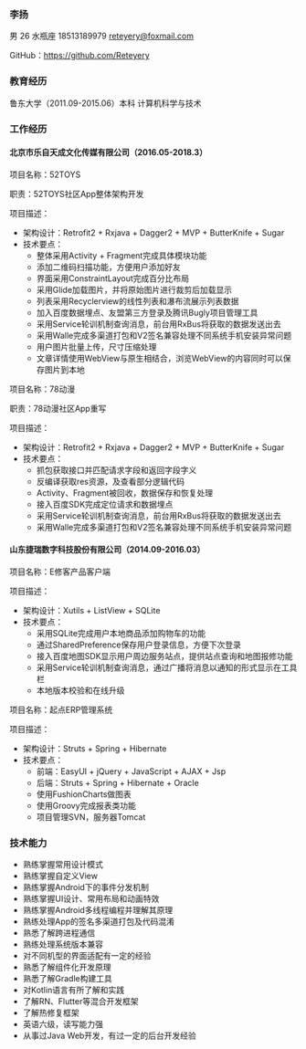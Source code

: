 ### **李扬**
男 26 水瓶座 18513189979 reteyery@foxmail.com 

GitHub：https://github.com/Reteyery

### **教育经历**
鲁东大学（2011.09-2015.06）本科 计算机科学与技术

### **工作经历**
#### 北京市乐自天成文化传媒有限公司（2016.05-2018.3）
项目名称：52TOYS

职责：52TOYS社区App整体架构开发

项目描述：
  
* 架构设计：Retrofit2 + Rxjava + Dagger2 + MVP + ButterKnife + Sugar
* 技术要点：
    * 整体采用Activity + Fragment完成具体模块功能
    * 添加二维码扫描功能，方便用户添加好友
    * 界面采用ConstraintLayout完成百分比布局
    * 采用Glide加载图片，并将原始图片进行裁剪后加载显示
    * 列表采用Recyclerview的线性列表和瀑布流展示列表数据
    * 加入百度数据埋点、友盟第三方登录及腾讯Bugly项目管理工具
    * 采用Service轮训机制查询消息，前台用RxBus将获取的数据发送出去
    * 采用Walle完成多渠道打包和V2签名兼容处理不同系统手机安装异常问题
    * 用户图片批量上传，尺寸压缩处理
    * 文章详情使用WebView与原生相结合，浏览WebView的内容同时可以保存图片到本地

项目名称：78动漫

职责：78动漫社区App重写
  
项目描述：
  
* 架构设计：Retrofit2 + Rxjava + Dagger2 + MVP + ButterKnife + Sugar
* 技术要点：
    * 抓包获取接口并匹配请求字段和返回字段字义
    * 反编译获取res资源，及查看部分逻辑代码
    * Activity、Fragment被回收，数据保存和恢复处理
    * 接入百度SDK完成定位请求和数据埋点
    * 采用Service轮训机制查询消息，前台用RxBus将获取的数据发送出去
    * 采用Walle完成多渠道打包和V2签名兼容处理不同系统手机安装异常问题
  
#### 山东捷瑞数字科技股份有限公司（2014.09-2016.03）
项目名称：E修客产品客户端
  
项目描述：

* 架构设计：Xutils + ListView + SQLite
* 技术要点：
    * 采用SQLite完成用户本地商品添加购物车的功能
    * 通过SharedPreference保存用户登录信息，方便下次登录
    * 接入百度地图SDK显示用户周边服务站点，提供站点查询和地图报修功能
    * 采用Service轮训机制查询消息，通过广播将消息以通知的形式显示在工具栏
    * 本地版本校验和在线升级

项目名称：起点ERP管理系统
  
项目描述：

* 架构设计：Struts + Spring + Hibernate
* 技术要点：
    * 前端：EasyUI + jQuery + JavaScript + AJAX + Jsp
    * 后端：Struts + Spring + Hibernate + Oracle
    * 使用FushionCharts做图表
    * 使用Groovy完成报表类功能
    * 项目管理SVN，服务器Tomcat

### **技术能力**
* 熟练掌握常用设计模式
* 熟练掌握自定义View
* 熟练掌握Android下的事件分发机制
* 熟练掌握UI设计、常用布局和动画特效
* 熟练掌握Android多线程编程并理解其原理
* 熟练处理App的签名多渠道打包及代码混淆
* 熟悉了解跨进程通信
* 熟练处理系统版本兼容
* 对不同机型的界面适配有一定的经验
* 熟悉了解组件化开发原理
* 熟悉了解Gradle构建工具
* 对Kotlin语言有所了解和实践
* 了解RN、Flutter等混合开发框架 
* 了解热修复框架
* 英语六级，读写能力强
* 从事过Java Web开发，有过一定的后台开发经验
